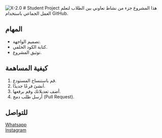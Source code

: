 <img alt="X-2.0" wight ="300" src="https://i.postimg.cc/Z5Gzr6CW/IMG-20241121-235607-918.jpg">
# Student Project
هذا المشروع جزء من نشاط تعاوني بين الطلاب لتعلم العمل الجماعي باستخدام GitHub.

## المهام
- تصميم الواجهة.
- كتابة الكود الخلفي.
- توثيق المشروع.

## كيفية المساهمة
1. قم باستنساخ المستودع.
2. أنشئ فرعًا جديدًا.
3. أضف تعديلاتك وقم برفعها.
4. أرسل طلب دمج (Pull Request).


## للتواصل 
<a href="https://wa.me/967778088098?text=سلام+عليكم">Whatsapp</a>
<br>
<a href="https://www.instagram.com/f.7yw">Instagram</a>

